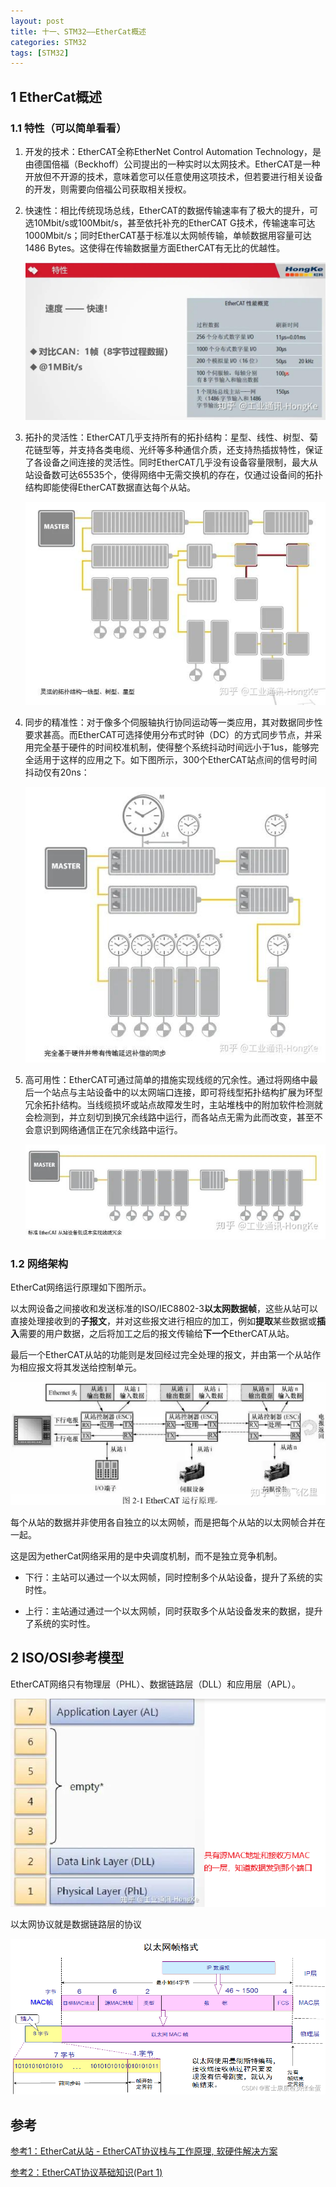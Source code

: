 ```yaml
---
layout: post
title: 十一、STM32——EtherCat概述
categories: STM32
tags: [STM32]
---
```


## 1 EtherCat概述

### 1.1 特性（可以简单看看）

1. 开发的技术：EtherCAT全称EtherNet Control Automation Technology，是由德国倍福（Beckhoff）公司提出的一种实时以太网技术。EtherCAT是一种开放但不开源的技术，意味着您可以任意使用这项技术，但若要进行相关设备的开发，则需要向倍福公司获取相关授权。

2. 快速性：相比传统现场总线，EtherCAT的数据传输速率有了极大的提升，可选10Mbit/s或100Mbit/s，甚至依托补充的EtherCAT G技术，传输速率可达1000Mbit/s；同时EtherCAT基于标准以太网帧传输，单帧数据用容量可达1486 Bytes。这使得在传输数据量方面EtherCAT有无比的优越性。

    ![alt text](image.png)

3. 拓扑的灵活性：EtherCAT几乎支持所有的拓扑结构：星型、线性、树型、菊花链型等，并支持各类电缆、光纤等多种通信介质，还支持热插拔特性，保证了各设备之间连接的灵活性。同时EtherCAT几乎没有设备容量限制，最大从站设备数可达65535个，使得网络中无需交换机的存在，仅通过设备间的拓扑结构即能使得EtherCAT数据直达每个从站。
   
      ![alt text](image-1.png)

4. 同步的精准性：对于像多个伺服轴执行协同运动等一类应用，其对数据同步性要求甚高。而EtherCAT可选择使用分布式时钟（DC）的方式同步节点，并采用完全基于硬件的时间校准机制，使得整个系统抖动时间远小于1us，能够完全适用于这样的应用之下。如下图所示，300个EtherCAT站点间的信号时间抖动仅有20ns：
      
      ![alt text](image-2.png)

5. 高可用性：EtherCAT可通过简单的措施实现线缆的冗余性。通过将网络中最后一个站点与主站设备中的以太网端口连接，即可将线型拓扑结构扩展为环型冗余拓扑结构。当线缆损坏或站点故障发生时，主站堆栈中的附加软件检测就会检测到，并立刻切到换冗余线路中运行，而各站点无需为此而改变，甚至不会意识到网络通信正在冗余线路中运行。
      
      ![alt text](image-3.png)

### 1.2 网络架构

EtherCat网络运行原理如下图所示。

以太网设备之间接收和发送标准的ISO/IEC8802-3**以太网数据帧**，这些从站可以直接处理接收到的**子报文**，并对这些报文进行相应的加工，例如**提取**某些数据或**插入**需要的用户数据，之后将加工之后的报文传输给**下一个**EtherCAT从站。

最后一个EtherCAT从站的功能则是发回经过完全处理的报文，并由第一个从站作为相应报文将其发送给控制单元。

![alt text](image-4.png)

每个从站的数据并非使用各自独立的以太网帧，而是把每个从站的以太网帧合并在一起。

这是因为etherCat网络采用的是中央调度机制，而不是独立竞争机制。

- 下行：主站可以通过一个以太网帧，同时控制多个从站设备，提升了系统的实时性。

- 上行：主站通过通过一个以太网帧，同时获取多个从站设备发来的数据，提升了系统的实时性。

## 2 ISO/OSI参考模型

EtherCAT网络只有物理层（PHL）、数据链路层（DLL）和应用层（APL）。

![alt text](image-5.png)

以太网协议就是数据链路层的协议

![alt text](image-6.png)


## 参考

[参考1：EtherCat从站 - EtherCAT协议栈与工作原理, 软硬件解决方案](https://blog.csdn.net/HiWangWenBing/article/details/131506688)

[参考2：EtherCAT协议基础知识(Part 1)](https://zhuanlan.zhihu.com/p/264356961)